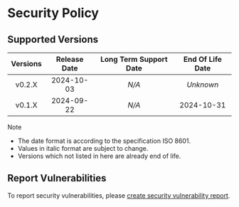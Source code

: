 # Security Policy

## Supported Versions

| **Versions** | **Release Date** | **Long Term Support Date** | **End Of Life Date** |
|:-:|:-:|:-:|:-:|
| v0.2.X | 2024-10-03 | *N/A* | *Unknown* |
| v0.1.X | 2024-09-22 | *N/A* | 2024-10-31 |

> [!NOTE]
> - The date format is according to the specification ISO 8601.
> - Values in italic format are subject to change.
> - Versions which not listed in here are already end of life.

## Report Vulnerabilities

To report security vulnerabilities, please [create security vulnerability report](https://github.com/hugoalh/hugoalh/blob/main/guides/hxhs-universal-contributing.md#create-security-vulnerability-report).
